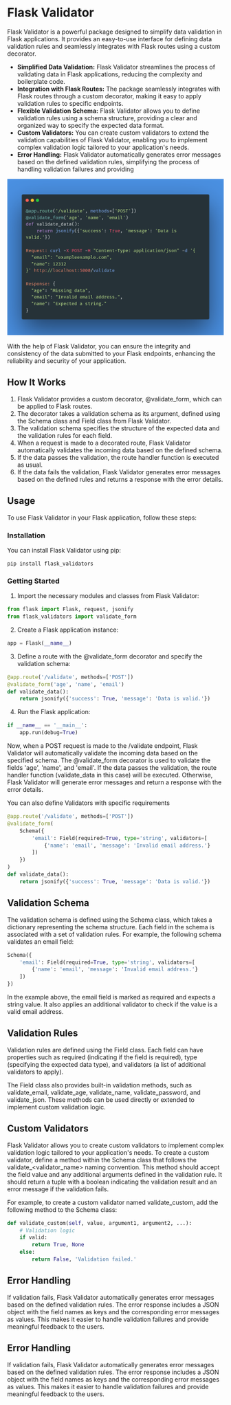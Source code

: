 # Flask Validator

Flask Validator is a powerful package designed to simplify data validation in Flask applications. It provides an easy-to-use interface for defining data validation rules and seamlessly integrates with Flask routes using a custom decorator.

* **Simplified Data Validation:** Flask Validator streamlines the process of validating data in Flask applications, reducing the complexity and boilerplate code.
* **Integration with Flask Routes:** The package seamlessly integrates with Flask routes through a custom decorator, making it easy to apply validation rules to specific endpoints.
* **Flexible Validation Schema:** Flask Validator allows you to define validation rules using a schema structure, providing a clear and organized way to specify the expected data format.
* **Custom Validators:** You can create custom validators to extend the validation capabilities of Flask Validator, enabling you to implement complex validation logic tailored to your application's needs.
* **Error Handling:** Flask Validator automatically generates error messages based on the defined validation rules, simplifying the process of handling validation failures and providing 

<p align="center">
  <img src="./carbon.png" alt="CLI" width="738">
</p>

With the help of Flask Validator, you can ensure the integrity and consistency of the data submitted to your Flask endpoints, enhancing the reliability and security of your application.

## How It Works

1. Flask Validator provides a custom decorator, @validate_form, which can be applied to Flask routes.
2. The decorator takes a validation schema as its argument, defined using the Schema class and Field class from Flask Validator. 
3. The validation schema specifies the structure of the expected data and the validation rules for each field.
4. When a request is made to a decorated route, Flask Validator automatically validates the incoming data based on the defined schema.
5. If the data passes the validation, the route handler function is executed as usual.
6. If the data fails the validation, Flask Validator generates error messages based on the defined rules and returns a response with the error details.

## Usage
To use Flask Validator in your Flask application, follow these steps:

### Installation
You can install Flask Validator using pip:

```
pip install flask_validators
```

### Getting Started
1. Import the necessary modules and classes from Flask Validator:
```python
from flask import Flask, request, jsonify
from flask_validators import validate_form
```

2. Create a Flask application instance:
```python
app = Flask(__name__)
```

3. Define a route with the @validate_form decorator and specify the validation schema:
```python
@app.route('/validate', methods=['POST'])
@validate_form('age', 'name', 'email')
def validate_data():
    return jsonify({'success': True, 'message': 'Data is valid.'})
```

4. Run the Flask application:
```python
if __name__ == '__main__':
    app.run(debug=True)
```

Now, when a POST request is made to the /validate endpoint, Flask Validator will automatically validate the incoming data based on the specified schema. The @validate_form decorator is used to validate the fields 'age', 'name', and 'email'. If the data passes the validation, the route handler function (validate_data in this case) will be executed. Otherwise, Flask Validator will generate error messages and return a response with the error details.

You can also define Validators with specific requirements
```python
@app.route('/validate', methods=['POST'])
@validate_form(
    Schema({
        'email': Field(required=True, type='string', validators=[
            {'name': 'email', 'message': 'Invalid email address.'}
        ])
    })
)
def validate_data():
    return jsonify({'success': True, 'message': 'Data is valid.'})
```

## Validation Schema
The validation schema is defined using the Schema class, which takes a dictionary representing the schema structure. Each field in the schema is associated with a set of validation rules.
For example, the following schema validates an email field:
```python
Schema({
    'email': Field(required=True, type='string', validators=[
        {'name': 'email', 'message': 'Invalid email address.'}
    ])
})
```
In the example above, the email field is marked as required and expects a string value. It also applies an additional validator to check if the value is a valid email address.

## Validation Rules
Validation rules are defined using the Field class. Each field can have properties such as required (indicating if the field is required), type (specifying the expected data type), and validators (a list of additional validators to apply).

The Field class also provides built-in validation methods, such as validate_email, validate_age, validate_name, validate_password, and validate_json. These methods can be used directly or extended to implement custom validation logic.

## Custom Validators
Flask Validator allows you to create custom validators to implement complex validation logic tailored to your application's needs. To create a custom validator, define a method within the Schema class that follows the validate_<validator_name> naming convention. This method should accept the field value and any additional arguments defined in the validation rule. It should return a tuple with a boolean indicating the validation result and an error message if the validation fails.

For example, to create a custom validator named validate_custom, add the following method to the Schema class:
```python
def validate_custom(self, value, argument1, argument2, ...):
    # Validation logic
    if valid:
        return True, None
    else:
        return False, 'Validation failed.'
```

## Error Handling
If validation fails, Flask Validator automatically generates error messages based on the defined validation rules. The error response includes a JSON object with the field names as keys and the corresponding error messages as values. This makes it easier to handle validation failures and provide meaningful feedback to the users.

## Error Handling
If validation fails, Flask Validator automatically generates error messages based on the defined validation rules. The error response includes a JSON object with the field names as keys and the corresponding error messages as values. This makes it easier to handle validation failures and provide meaningful feedback to the users.